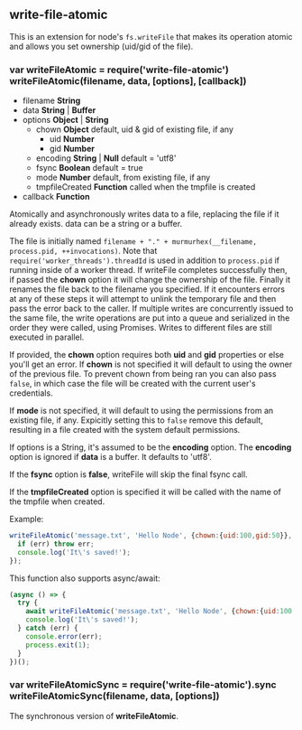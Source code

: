 write-file-atomic
-----------------

This is an extension for node's `fs.writeFile` that makes its operation atomic and allows you set ownership (uid/gid of
the file).

### var writeFileAtomic = require('write-file-atomic')<br>writeFileAtomic(filename, data, [options], [callback])

* filename **String**
* data **String** | **Buffer**
* options **Object** | **String**
    * chown **Object** default, uid & gid of existing file, if any
        * uid **Number**
        * gid **Number**
    * encoding **String** | **Null** default = 'utf8'
    * fsync **Boolean** default = true
    * mode **Number** default, from existing file, if any
    * tmpfileCreated **Function** called when the tmpfile is created
* callback **Function**

Atomically and asynchronously writes data to a file, replacing the file if it already exists. data can be a string or a
buffer.

The file is initially named `filename + "." + murmurhex(__filename, process.pid, ++invocations)`. Note
that `require('worker_threads').threadId` is used in addition to `process.pid` if running inside of a worker thread. If
writeFile completes successfully then, if passed the **chown** option it will change the ownership of the file. Finally
it renames the file back to the filename you specified. If it encounters errors at any of these steps it will attempt to
unlink the temporary file and then pass the error back to the caller. If multiple writes are concurrently issued to the
same file, the write operations are put into a queue and serialized in the order they were called, using Promises.
Writes to different files are still executed in parallel.

If provided, the **chown** option requires both **uid** and **gid** properties or else you'll get an error. If **chown**
is not specified it will default to using the owner of the previous file. To prevent chown from being ran you can also
pass `false`, in which case the file will be created with the current user's credentials.

If **mode** is not specified, it will default to using the permissions from an existing file, if any. Expicitly setting
this to `false` remove this default, resulting in a file created with the system default permissions.

If options is a String, it's assumed to be the **encoding** option. The **encoding** option is ignored if **data** is a
buffer. It defaults to 'utf8'.

If the **fsync** option is **false**, writeFile will skip the final fsync call.

If the **tmpfileCreated** option is specified it will be called with the name of the tmpfile when created.

Example:

```javascript
writeFileAtomic('message.txt', 'Hello Node', {chown:{uid:100,gid:50}}, function (err) {
  if (err) throw err;
  console.log('It\'s saved!');
});
```

This function also supports async/await:

```javascript
(async () => {
  try {
    await writeFileAtomic('message.txt', 'Hello Node', {chown:{uid:100,gid:50}});
    console.log('It\'s saved!');
  } catch (err) {
    console.error(err);
    process.exit(1);
  }
})();
```

### var writeFileAtomicSync = require('write-file-atomic').sync<br>writeFileAtomicSync(filename, data, [options])

The synchronous version of **writeFileAtomic**.
